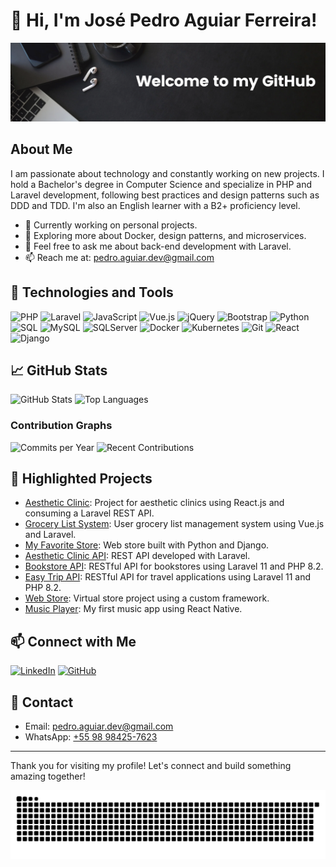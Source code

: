 # 👋 Hi, I'm José Pedro Aguiar Ferreira!

![Banner](Welcome..png)

## About Me

I am passionate about technology and constantly working on new projects. I hold a Bachelor's degree in Computer Science and specialize in PHP and Laravel development, following best practices and design patterns such as DDD and TDD. I'm also an English learner with a B2+ proficiency level.

- 🔭 Currently working on personal projects.
- 🌱 Exploring more about Docker, design patterns, and microservices.
- 💬 Feel free to ask me about back-end development with Laravel.
- 📫 Reach me at: [pedro.aguiar.dev@gmail.com](mailto:pedro.aguiar.dev@gmail.com)

## 🚀 Technologies and Tools

![PHP](https://img.shields.io/badge/PHP-777BB4?style=for-the-badge&logo=php&logoColor=white)
![Laravel](https://img.shields.io/badge/Laravel-FF2D20?style=for-the-badge&logo=laravel&logoColor=white)
![JavaScript](https://img.shields.io/badge/JavaScript-F7DF1E?style=for-the-badge&logo=javascript&logoColor=black)
![Vue.js](https://img.shields.io/badge/Vue.js-4FC08D?style=for-the-badge&logo=vue-dot-js&logoColor=white)
![jQuery](https://img.shields.io/badge/jQuery-0769AD?style=for-the-badge&logo=jquery&logoColor=white)
![Bootstrap](https://img.shields.io/badge/Bootstrap-563D7C?style=for-the-badge&logo=bootstrap&logoColor=white)
![Python](https://img.shields.io/badge/Python-3776AB?style=for-the-badge&logo=python&logoColor=white)
![SQL](https://img.shields.io/badge/SQL-4479A1?style=for-the-badge&logo=sql&logoColor=white)
![MySQL](https://img.shields.io/badge/MySQL-4479A1?style=for-the-badge&logo=mysql&logoColor=white)
![SQLServer](https://img.shields.io/badge/SQL_Server-CC2927?style=for-the-badge&logo=microsoft-sql-server&logoColor=white)
![Docker](https://img.shields.io/badge/Docker-2496ED?style=for-the-badge&logo=docker&logoColor=white)
![Kubernetes](https://img.shields.io/badge/K8S-326CE5?style=for-the-badge&logo=kubernetes&logoColor=white)
![Git](https://img.shields.io/badge/Git-F05032?style=for-the-badge&logo=git&logoColor=white)
![React](https://img.shields.io/badge/React-61DAFB?style=for-the-badge&logo=react&logoColor=black)
![Django](https://img.shields.io/badge/Django-092E20?style=for-the-badge&logo=django&logoColor=white)

## 📈 GitHub Stats

![GitHub Stats](https://github-readme-stats.vercel.app/api?username=pedro162&show_icons=true&theme=radical)
![Top Languages](https://github-readme-stats.vercel.app/api/top-langs/?username=pedro162&layout=compact&theme=radical)

### Contribution Graphs

![Commits per Year](https://github-readme-activity-graph.cyclic.app/graph?username=pedro162&theme=radical)
![Recent Contributions](https://github-readme-streak-stats.herokuapp.com/?user=pedro162&theme=radical)

## 🌟 Highlighted Projects

- [Aesthetic Clinic](https://github.com/pedro162/clinica_estetica): Project for aesthetic clinics using React.js and consuming a Laravel REST API.
- [Grocery List System](https://github.com/pedro162/grocery_list_app): User grocery list management system using Vue.js and Laravel.
- [My Favorite Store](https://github.com/pedro162/WebStore): Web store built with Python and Django.
- [Aesthetic Clinic API](https://github.com/pedro162/clinica_estetica_api): REST API developed with Laravel.
- [Bookstore API](https://github.com/pedro162/bookstore_api): RESTful API for bookstores using Laravel 11 and PHP 8.2.
- [Easy Trip API](https://github.com/pedro162/easy_trip_api): RESTful API for travel applications using Laravel 11 and PHP 8.2.
- [Web Store](https://github.com/pedro162/loja_virtual): Virtual store project using a custom framework.
- [Music Player](https://github.com/pedro162/musicplayer): My first music app using React Native.

## 📫 Connect with Me

[![LinkedIn](https://img.shields.io/badge/LinkedIn-blue?style=for-the-badge&logo=linkedin)](https://www.linkedin.com/in/pedro-aguiar-92000a176/)
[![GitHub](https://img.shields.io/badge/GitHub-181717?style=for-the-badge&logo=github&logoColor=white)](https://github.com/pedro162)

## 📧 Contact

- Email: [pedro.aguiar.dev@gmail.com](mailto:pedro.aguiar.dev@gmail.com)
- WhatsApp: [+55 98 98425-7623](https://wa.me/5598984257623)

---

Thank you for visiting my profile! Let's connect and build something amazing together!

![Snake animation](https://github.com/pedro162/pedro162/blob/output/github-contribution-grid-snake.svg)
